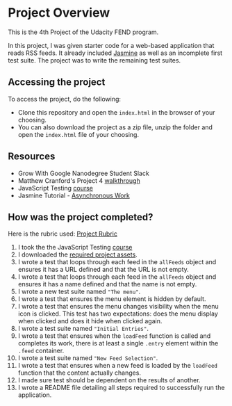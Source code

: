 # Project Overview

This is the 4th Project of the Udacity FEND program.

In this project, I was given starter code for a web-based application that reads RSS feeds. It already included [Jasmine](http://jasmine.github.io/) as well as an incomplete first test suite. The project was to write the remaining test suites.

## Accessing the project

To access the project, do the following:

* Clone this repository and open the `index.html` in the browser of your choosing.
* You can also download the project as a zip file, unzip the folder and open the `index.html` file of your choosing.


## Resources

* Grow With Google Nanodegree Student Slack 
* Matthew Cranford's Project 4 [walkthrough](https://matthewcranford.com/feed-reader-walkthrough-part-1-starter-code/)
* JavaScript Testing [course](https://www.udacity.com/course/ud549)
* Jasmine Tutorial - [Asynchronous Work](https://jasmine.github.io/tutorials/async)

## How was the project completed?

Here is the rubric used: [Project Rubric](https://review.udacity.com/#!/projects/3442558598/rubric)

1. I took the the JavaScript Testing [course](https://www.udacity.com/course/ud549)
2. I downloaded the [required project assets](http://github.com/udacity/frontend-nanodegree-feedreader).
3. I wrote a test that loops through each feed in the `allFeeds` object and ensures it has a URL defined and that the URL is not empty.
4. I wrote a test that loops through each feed in the `allFeeds` object and ensures it has a name defined and that the name is not empty.
5. I wrote a new test suite named `"The menu"`.
6. I wrote a test that ensures the menu element is hidden by default.
7. I wrote a test that ensures the menu changes visibility when the menu icon is clicked. This test has two expectations: does the menu display when clicked and does it hide when clicked again.
8. I wrote a test suite named `"Initial Entries"`.
9. I wrote a test that ensures when the `loadFeed` function is called and completes its work, there is at least a single `.entry` element within the `.feed` container.
10. I wrote a test suite named `"New Feed Selection"`.
11. I wrote a test that ensures when a new feed is loaded by the `loadFeed` function that the content actually changes.
12. I made sure test should be dependent on the results of another.
13. I wrote a README file detailing all steps required to successfully run the application.
